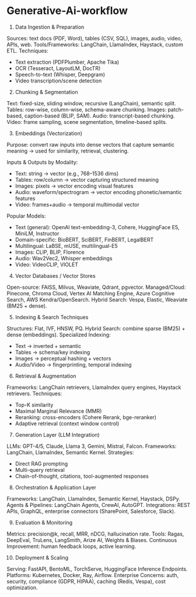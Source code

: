 # Generative-Ai-workflow

1. Data Ingestion & Preparation

Sources: text docs (PDF, Word), tables (CSV, SQL), images, audio, video, APIs, web.
Tools/Frameworks: LangChain, LlamaIndex, Haystack, custom ETL.
Techniques:
- Text extraction (PDFPlumber, Apache Tika)
- OCR (Tesseract, LayoutLM, DocTR)
- Speech-to-text (Whisper, Deepgram)
- Video transcription/scene detection

2. Chunking & Segmentation

Text: fixed-size, sliding window, recursive (LangChain), semantic split.
Tables: row-wise, column-wise, schema-aware chunking.
Images: patch-based, caption-based (BLIP, SAM).
Audio: transcript-based chunking.
Video: frame sampling, scene segmentation, timeline-based splits.

3. Embeddings (Vectorization)

Purpose: convert raw inputs into dense vectors that capture semantic meaning → used for similarity, retrieval, clustering.

Inputs & Outputs by Modality:
- Text: string → vector (e.g., 768–1536 dims)
- Tables: row/column → vector capturing structured meaning
- Images: pixels → vector encoding visual features
- Audio: waveform/spectrogram → vector encoding phonetic/semantic features
- Video: frames+audio → temporal multimodal vector

Popular Models:
- Text (general): OpenAI text-embedding-3, Cohere, HuggingFace E5, MiniLM, Instructor
- Domain-specific: BioBERT, SciBERT, FinBERT, LegalBERT
- Multilingual: LaBSE, mUSE, multilingual-E5
- Images: CLIP, BLIP, Florence
- Audio: Wav2Vec2, Whisper embeddings
- Video: VideoCLIP, VIOLET

4. Vector Databases / Vector Stores

Open-source: FAISS, Milvus, Weaviate, Qdrant, pgvector.
Managed/Cloud: Pinecone, Chroma Cloud, Vertex AI Matching Engine, Azure Cognitive Search, AWS Kendra/OpenSearch.
Hybrid Search: Vespa, Elastic, Weaviate (BM25 + dense).

5. Indexing & Search Techniques

Structures: Flat, IVF, HNSW, PQ.
Hybrid Search: combine sparse (BM25) + dense (embeddings).
Specialized Indexing:
- Text → inverted + semantic
- Tables → schema/key indexing
- Images → perceptual hashing + vectors
- Audio/Video → fingerprinting, temporal indexing

6. Retrieval & Augmentation

Frameworks: LangChain retrievers, LlamaIndex query engines, Haystack retrievers.
Techniques:
- Top-K similarity
- Maximal Marginal Relevance (MMR)
- Reranking: cross-encoders (Cohere Rerank, bge-reranker)
- Adaptive retrieval (context window control)

7. Generation Layer (LLM Integration)

LLMs: GPT-4/5, Claude, Llama 3, Gemini, Mistral, Falcon.
Frameworks: LangChain, LlamaIndex, Semantic Kernel.
Strategies:
- Direct RAG prompting
- Multi-query retrieval
- Chain-of-thought, citations, tool-augmented responses

8. Orchestration & Application Layer

Frameworks: LangChain, LlamaIndex, Semantic Kernel, Haystack, DSPy.
Agents & Pipelines: LangChain Agents, CrewAI, AutoGPT.
Integrations: REST APIs, GraphQL, enterprise connectors (SharePoint, Salesforce, Slack).

9. Evaluation & Monitoring

Metrics: precision@k, recall, MRR, nDCG, hallucination rate.
Tools: Ragas, DeepEval, TruLens, LangSmith, Arize AI, Weights & Biases.
Continuous Improvement: human feedback loops, active learning.

10. Deployment & Scaling

Serving: FastAPI, BentoML, TorchServe, HuggingFace Inference Endpoints.
Platforms: Kubernetes, Docker, Ray, Airflow.
Enterprise Concerns: auth, security, compliance (GDPR, HIPAA), caching (Redis, Vespa), cost optimization.
